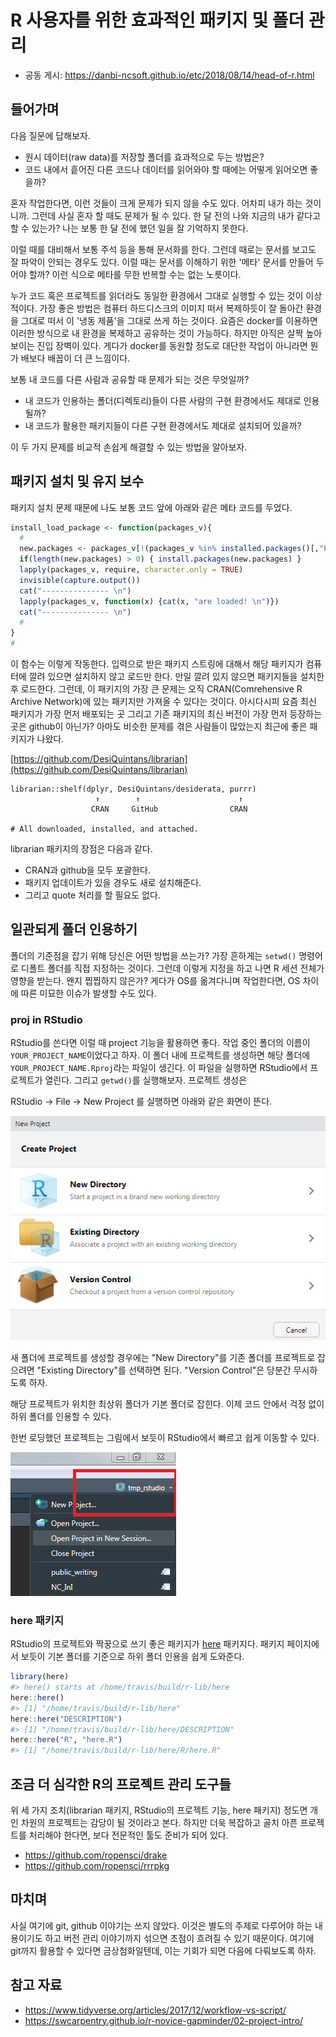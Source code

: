 
# R 사용자를 위한 효과적인 패키지 및 폴더 관리 

* 공동 게시: https://danbi-ncsoft.github.io/etc/2018/08/14/head-of-r.html 

## 들어가며 

다음 질문에 답해보자.

* 원시 데이터(raw data)를 저장할 폴더를 효과적으로 두는 방법은? 
* 코드 내에서 흩어진 다른 코드나 데이터를 읽어와야 할 때에는 어떻게 읽어오면 좋을까? 

혼자 작업한다면, 이런 것들이 크게 문제가 되지 않을 수도 있다. 어차피 내가 하는 것이니까. 그런데 사실 혼자 할 때도 문제가 될 수 있다. 한 달 전의 나와 지금의 내가 같다고 할 수 있는가? 나는 보통 한 달 전에 했던 일을 잘 기억하지 못한다. 

이럴 때를 대비해서 보통 주석 등을 통해 문서화를 한다. 그런데 때로는 문서를 보고도 잘 파악이 안되는 경우도  있다. 이럴 때는 문서를 이해하기 위한 '메타' 문서를 만들어 두어야 할까? 이런 식으로 메타를 무한 반복할 수는 없는 노릇이다. 

누가 코드 혹은 프로젝트를 읽더라도 동일한 환경에서 그대로 실행할 수 있는 것이 이상적이다. 가장 좋은 방법은 컴퓨터 하드디스크의 이미지 떠서 복제하듯이 잘 돌아간 환경을 그대로 떠서 이 '냉동 제품'을 그대로 쓰게 하는 것이다. 요즘은 docker를 이용하면 이러한 방식으로 내 환경을 복제하고 공유하는 것이 가능하다. 하지만 아직은 살짝 높아 보이는 진입 장벽이 있다. 게다가   docker를 동원할 정도로 대단한 작업이 아니라면 뭔가 배보다 배꼽이 더 큰 느낌이다.  

보통 내 코드를 다른 사람과 공유할 때 문제가 되는 것은 무엇일까? 

* 내 코드가 인용하는 폴더(디렉토리)들이 다른 사람의 구현 환경에서도 제대로 인용될까? 
* 내 코드가 활용한 패키지들이 다른 구현 환경에서도 제대로 설치되어 있을까? 

이 두 가지 문제를 비교적 손쉽게 해결할 수 있는 방법을 알아보자. 

## 패키지 설치 및 유지 보수 

패키지 설치 문제 때문에 나도 보통 코드 앞에 아래와 같은 메타 코드를 두었다. 

```r
install_load_package <- function(packages_v){
  #
  new.packages <- packages_v[!(packages_v %in% installed.packages()[,"Package"])]
  if(length(new.packages) > 0) { install.packages(new.packages) } 
  lapply(packages_v, require, character.only = TRUE)
  invisible(capture.output())
  cat("--------------- \n")
  lapply(packages_v, function(x) {cat(x, "are loaded! \n")})
  cat("--------------- \n")
  #
}
#
```

이 함수는 이렇게 작동한다. 입력으로 받은 패키지 스트링에 대해서 해당 패키지가 컴퓨터에 깔려 있으면 설치하지 않고 로드만 한다. 만일 깔려 있지 않으면 패키지들을 설치한 후 로드한다. 그런데, 이 패키지의 가장 큰 문제는 오직 CRAN(Comrehensive R Archive Network)에 있는 패키지만 가져올 수 있다는 것이다. 아시다시피 요즘 최신 패키지가 가장 먼저 배포되는 곳 그리고 기존 패키지의 최신 버전이 가장 먼저 등장하는 곳은 github이 아닌가? 아마도 비슷한 문제를 겪은 사람들이 많았는지 최근에 좋은 패키지가 나왔다. 

[https://github.com/DesiQuintans/librarian](https://github.com/DesiQuintans/librarian)

```{r}
librarian::shelf(dplyr, DesiQuintans/desiderata, purrr)
                   ↑        ↑                      ↑
                  CRAN     GitHub                CRAN

# All downloaded, installed, and attached.
```

librarian 패키지의 장점은 다음과 같다. 
* CRAN과 github을 모두 포괄한다. 
* 패키지 업데이트가 있을 경우도 새로 설치해준다. 
* 그리고 quote 처리를 할 필요도 없다. 

## 일관되게 폴더 인용하기 

폴더의 기준점을 잡기 위해 당신은 어떤 방법을 쓰는가? 가장 흔하게는 `setwd()` 명령어로 디폴트 폴더를 직접 지정하는 것이다. 그런데 이렇게 지정을 하고 나면  R 세션 전체가 영향을 받는다. 왠지 찝찝하지 않은가? 게다가 OS를 옮겨다니며 작업한다면, OS 차이에 따른 미묘한 이슈가 발생할 수도 있다.  

### proj in RStudio 
RStudio를 쓴다면 이럴 때 project 기능을 활용하면 좋다. 작업 중인 폴더의 이름이 `YOUR_PROJECT_NAME`이었다고 하자. 이 폴더 내에 프로젝트를 생성하면 해당 폴더에 `YOUR_PROJECT_NAME.Rproj`라는 파일이 생긴다. 이 파일을 실행하면 RStudio에서 프로젝트가 열린다. 그리고 `getwd()`를 실행해보자. 프로젝트 생성은 

RStudio &rarr; File &rarr; New Project 를 실행하면 아래와 같은 화면이 뜬다. 

![](assets/etc/head-of-r/preamble_1.PNG)

새 폴더에 프로젝트를 생성할 경우에는 "New Directory"를 기존 폴더를 프로젝트로 잡으려면 "Existing Directory"를 선택하면 된다. "Version Control"은 당분간 무시하도록 하자. 

해당 프로젝트가 위치한 최상위 폴더가 기본 폴더로 잡힌다. 이제 코드 안에서 걱정 없이 하위 폴더를 인용할 수 있다. 

한번 로딩했던 프로젝트는 그림에서 보듯이 RStudio에서 빠르고 쉽게 이동할 수 있다. 

![](assets/etc/head-of-r/preamble_2.PNG)

### here 패키지

RStudio의 프로젝트와 짝꿍으로 쓰기 좋은 패키지가 [here](https://github.com/r-lib/here) 패키지다.  패키지 페이지에서 보듯이 기본 폴더를 기준으로 하위 폴더 인용을 쉽게 도와준다. 

```r
library(here)
#> here() starts at /home/travis/build/r-lib/here
here::here()
#> [1] "/home/travis/build/r-lib/here"
here::here("DESCRIPTION")
#> [1] "/home/travis/build/r-lib/here/DESCRIPTION"
here::here("R", "here.R")
#> [1] "/home/travis/build/r-lib/here/R/here.R"
```

## 조금 더 심각한 R의 프로젝트 관리 도구들 

위 세 가지 조치(librarian 패키지, RStudio의 프로젝트 기능, here 패키지) 정도면 개인 차원의 프로젝트는 감당이 될 것이라고 본다. 하지만 더욱 복잡하고 골치 아픈 프로젝트를 처리해야 한다면, 보다 전문적인 툴도 준비가 되어 있다. 

* https://github.com/ropensci/drake
* https://github.com/ropensci/rrrpkg

## 마치며 

사실 여기에 git, github 이야기는 쓰지 않았다. 이것은 별도의 주제로 다루어야 하는 내용이기도 하고 버전 관리 이야기까지 섞으면 초점이 흐려질 수 있기 때문이다. 여기에 git까지 활용할 수 있다면 금상첨화일텐데, 이는 기회가 되면 다음에 다뤄보도록 하자. 

## 참고 자료 

* https://www.tidyverse.org/articles/2017/12/workflow-vs-script/
* https://swcarpentry.github.io/r-novice-gapminder/02-project-intro/
